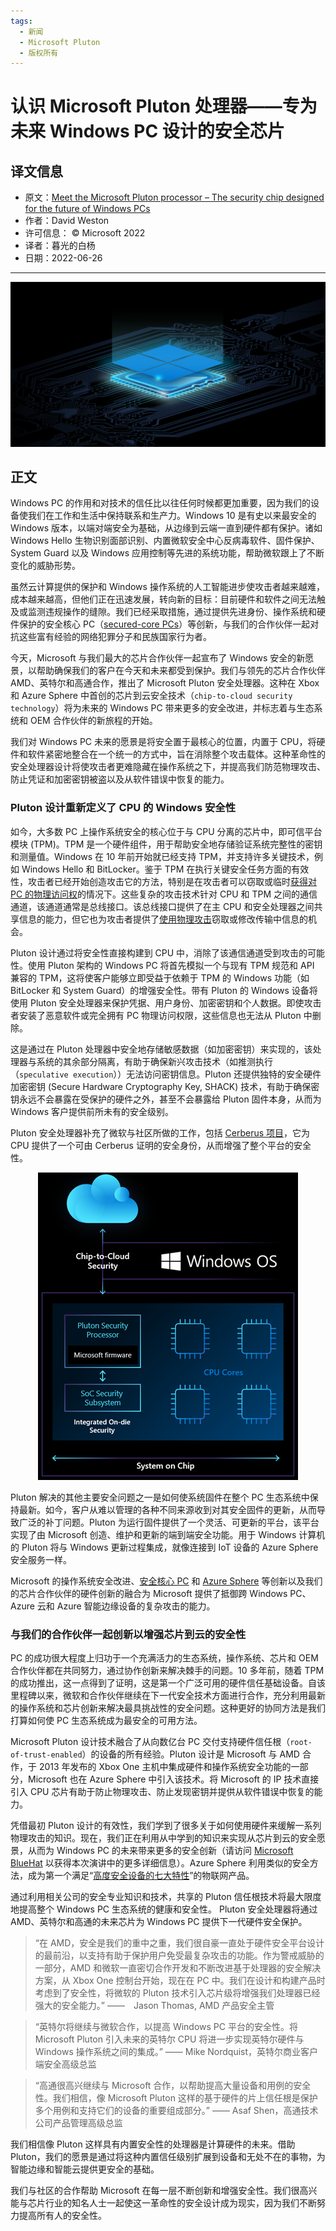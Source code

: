 ```yaml
---
tags:
  - 新闻
  - Microsoft Pluton
  - 版权所有
---
```


# 认识 Microsoft Pluton 处理器——专为未来 Windows PC 设计的安全芯片

## 译文信息

- 原文：[Meet the Microsoft Pluton processor – The security chip designed for the future of Windows PCs](https://www.microsoft.com/security/blog/2020/11/17/meet-the-microsoft-pluton-processor-the-security-chip-designed-for-the-future-of-windows-pcs/)
- 作者：David Weston
- 许可信息： © Microsoft 2022
- 译者：暮光的白杨
- 日期：2022-06-26

----

![01](./images/2022-06/Microsoft-Pluton.jpg)

## 正文

Windows PC 的作用和对技术的信任比以往任何时候都更加重要，因为我们的设备使我们在工作和生活中保持联系和生产力。Windows 10 是有史以来最安全的 Windows 版本，以端对端安全为基础，从边缘到云端一直到硬件都有保护。诸如 Windows Hello 生物识别面部识别、内置微软安全中心反病毒软件、固件保护、System Guard 以及 Windows 应用控制等先进的系统功能，帮助微软跟上了不断变化的威胁形势。

虽然云计算提供的保护和 Windows 操作系统的人工智能进步使攻击者越来越难，成本越来越高，但他们正在迅速发展，转向新的目标：目前硬件和软件之间无法触及或监测违规操作的缝隙。我们已经采取措施，通过提供先进身份、操作系统和硬件保护的安全核心 PC（[secured-core PCs](https://www.microsoft.com/security/blog/2019/10/21/microsoft-and-partners-design-new-device-security-requirements-to-protect-against-targeted-firmware-attacks/)）等创新，与我们的合作伙伴一起对抗这些富有经验的网络犯罪分子和民族国家行为者。

今天，Microsoft 与我们最大的芯片合作伙伴一起宣布了 Windows 安全的新愿景，以帮助确保我们的客户在今天和未来都受到保护。我们与领先的芯片合作伙伴 AMD、英特尔和高通合作，推出了 Microsoft Pluton 安全处理器。这种在 Xbox 和 Azure Sphere 中首创的芯片到云安全技术（`chip-to-cloud security technology`）将为未来的 Windows PC 带来更多的安全改进，并标志着与生态系统和 OEM 合作伙伴的新旅程的开始。

我们对 Windows PC 未来的愿景是将安全置于最核心的位置，内置于 CPU，将硬件和软件紧密地整合在一个统一的方式中，旨在消除整个攻击载体。这种革命性的安全处理器设计将使攻击者更难隐藏在操作系统之下，并提高我们防范物理攻击、防止凭证和加密密钥被盗以及从软件错误中恢复的能力。

### Pluton 设计重新定义了 CPU 的 Windows 安全性

如今，大多数 PC 上操作系统安全的核心位于与 CPU 分离的芯片中，即可信平台模块 (TPM)。TPM 是一个硬件组件，用于帮助安全地存储验证系统完整性的密钥和测量值。Windows 在 10 年前开始就已经支持 TPM，并支持许多关键技术，例如 Windows Hello 和 BitLocker。鉴于 TPM 在执行关键安全任务方面的有效性，攻击者已经开始创造攻击它的方法，特别是在攻击者可以窃取或临时[获得对 PC 的物理访问权](https://pulsesecurity.co.nz/articles/TPM-sniffing)的情况下。这些复杂的攻击技术针对 CPU 和 TPM 之间的通信通道，该通道通常是总线接口。该总线接口提供了在主 CPU 和安全处理器之间共享信息的能力，但它也为攻击者提供了[使用物理攻击](https://pulsesecurity.co.nz/articles/TPM-sniffing)窃取或修改传输中信息的机会。

Pluton 设计通过将安全性直接构建到 CPU 中，消除了该通信通道受到攻击的可能性。使用 Pluton 架构的 Windows PC 将首先模拟一个与现有 TPM 规范和 API 兼容的 TPM，这将使客户能够立即受益于依赖于 TPM 的 Windows 功能（如 BitLocker 和 System Guard）的增强安全性。带有 Pluton 的 Windows 设备将使用 Pluton 安全处理器来保护凭据、用户身份、加密密钥和个人数据。即使攻击者安装了恶意软件或完全拥有 PC 物理访问权限，这些信息也无法从 Pluton 中删除。

这是通过在 Pluton 处理器中安全地存储敏感数据（如加密密钥）来实现的，该处理器与系统的其余部分隔离，有助于确保新兴攻击技术（如推测执行（`speculative execution`））无法访问密钥信息。Pluton 还提供独特的安全硬件加密密钥 (Secure Hardware Cryptography Key, SHACK) 技术，有助于确保密钥永远不会暴露在受保护的硬件之外，甚至不会暴露给 Pluton 固件本身，从而为 Windows 客户提供前所未有的安全级别。

Pluton 安全处理器补充了微软与社区所做的工作，包括 [Cerberus 项目](https://github.com/opencomputeproject/Project_Olympus/blob/master/Project_Cerberus/Project%20Cerberus%20Architecture%20Overview.pdf)，它为 CPU 提供了一个可由 Cerberus 证明的安全身份，从而增强了整个平台的安全性。

<center>

![02](./images/2022-06/Chip-to-cloud-security.png)

</center>

Pluton 解决的其他主要安全问题之一是如何使系统固件在整个 PC 生态系统中保持最新。如今，客户从难以管理的各种不同来源收到对其安全固件的更新，从而导致广泛的补丁问题。Pluton 为运行固件提供了一个灵活、可更新的平台，该平台实现了由 Microsoft 创造、维护和更新的端到端安全功能。用于 Windows 计算机的 Pluton 将与 Windows 更新过程集成，就像连接到 IoT 设备的 Azure Sphere 安全服务一样。

Microsoft 的操作系统安全改进、[安全核心 PC](https://www.microsoft.com/security/blog/2019/10/21/microsoft-and-partners-design-new-device-security-requirements-to-protect-against-targeted-firmware-attacks/) 和 [Azure Sphere](https://azure.microsoft.com/en-us/blog/anatomy-of-a-secured-mcu/) 等创新以及我们的芯片合作伙伴的硬件创新的融合为 Microsoft 提供了抵御跨 Windows PC、Azure 云和 Azure 智能边缘设备的复杂攻击的能力。

### 与我们的合作伙伴一起创新以增强芯片到云的安全性

PC 的成功很大程度上归功于一个充满活力的生态系统，操作系统、芯片和 OEM 合作伙伴都在共同努力，通过协作创新来解决棘手的问题。10 多年前，随着 TPM 的成功推出，这一点得到了证明，这是第一个广泛可用的硬件信任基础设备。自该里程碑以来，微软和合作伙伴继续在下一代安全技术方面进行合作，充分利用最新的操作系统和芯片创新来解决最具挑战性的安全问题。这种更好的协同方法是我们打算如何使 PC 生态系统成为最安全的可用方法。

Microsoft Pluton 设计技术融合了从向数亿台 PC 交付支持硬件信任根（`root-of-trust-enabled`）的设备的所有经验。Pluton 设计是 Microsoft 与 AMD 合作，于 2013 年发布的 Xbox One 主机中集成硬件和操作系统安全功能的一部分，Microsoft 也在 Azure Sphere 中引入该技术。将 Microsoft 的 IP 技术直接引入 CPU 芯片有助于防止物理攻击、防止发现密钥并提供从软件错误中恢复的能力。

凭借最初 Pluton 设计的有效性，我们学到了很多关于如何使用硬件来缓解一系列物理攻击的知识。现在，我们正在利用从中学到的知识来实现从芯片到云的安全愿景，从而为 Windows PC 的未来带来更多的安全创新（请访问 [Microsoft BlueHat](https://www.youtube.com/watch?v=quLa6kzzra0) 以获得本次演讲中的更多详细信息）。Azure Sphere 利用类似的安全方法，成为第一个满足“[高度安全设备的七大特性](https://www.microsoft.com/en-us/research/wp-content/uploads/2017/03/SevenPropertiesofHighlySecureDevices.pdf)”的物联网产品。

通过利用相关公司的安全专业知识和技术，共享的 Pluton 信任根技术将最大限度地提高整个 Windows PC 生态系统的健康和安全性。 Pluton 安全处理器将通过 AMD、英特尔和高通的未来芯片为 Windows PC 提供下一代硬件安全保护。

>“在 AMD，安全是我们的重中之重，我们很自豪一直处于硬件安全平台设计的最前沿，以支持有助于保护用户免受最复杂攻击的功能。作为警戒威胁的一部分，AMD 和微软一直密切合作开发和不断改进基于处理器的安全解决方案，从 Xbox One 控制台开始，现在在 PC 中。我们在设计和构建产品时考虑到了安全性，将微软的 Pluton 技术引入芯片级将增强我们处理器已经强大的安全能力。” ——　Jason Thomas, AMD 产品安全主管 

>“英特尔将继续与微软合作，以提高 Windows PC 平台的安全性。将 Microsoft Pluton 引入未来的英特尔 CPU 将进一步实现英特尔硬件与 Windows 操作系统之间的集成。” —— Mike Nordquist，英特尔商业客户端安全高级总监

>“高通很高兴继续与 Microsoft 合作，以帮助提高大量设备和用例的安全性。我们相信，像 Microsoft Pluton 这样的基于硬件的片上信任根是保护多个用例和支持它们的设备的重要组成部分。” —— Asaf Shen，高通技术公司产品管理高级总监

我们相信像 Pluton 这样具有内置安全性的处理器是计算硬件的未来。借助 Pluton，我们的愿景是通过将这种内置信任级别扩展到设备和无处不在的事物，为智能边缘和智能云提供更安全的基础。

我们与社区的合作帮助 Microsoft 在每一层不断创新和增强安全性。我们很高兴能与芯片行业的知名人士一起使这一革命性的安全设计成为现实，因为我们不断努力提高所有人的安全性。